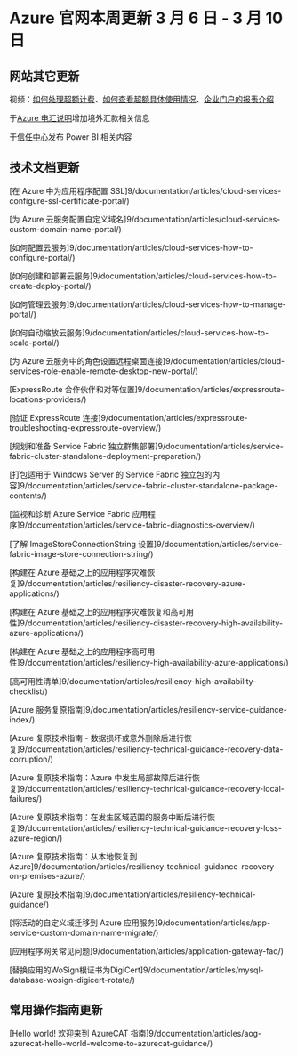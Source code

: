<properties
	pageTitle="Azure 官网本周更新 | Azure"
    description="Azure 官网本周更新"
    services=""
    documentationCenter=""
    authors=""
    manager=""
    editor=""
    tags=""/>

<tags ms.service="weekly-updates" ms.date="" wacn.date="" wacn.lang="cn"/>

# Azure 官网本周更新   3 月 6 日 - 3 月 10 日
## 网站其它更新
 
视频：[如何处理超额计费](/video-center/)、[如何查看超额具体使用情况](/video-center/)、[企业门户的报表介绍](/video-center/)

于[Azure 电汇说明](/pricing/billing/azure-wire-transfer-overview/)增加境外汇款相关信息

于[信任中心](//www.trustcenter.cn/)发布 Power BI 相关内容



## 技术文档更新
[在 Azure 中为应用程序配置 SSL]9/documentation/articles/cloud-services-configure-ssl-certificate-portal/)

[为 Azure 云服务配置自定义域名]9/documentation/articles/cloud-services-custom-domain-name-portal/)

[如何配置云服务]9/documentation/articles/cloud-services-how-to-configure-portal/)

[如何创建和部署云服务]9/documentation/articles/cloud-services-how-to-create-deploy-portal/)

[如何管理云服务]9/documentation/articles/cloud-services-how-to-manage-portal/)

[如何自动缩放云服务]9/documentation/articles/cloud-services-how-to-scale-portal/)

[为 Azure 云服务中的角色设置远程桌面连接]9/documentation/articles/cloud-services-role-enable-remote-desktop-new-portal/)

[ExpressRoute 合作伙伴和对等位置]9/documentation/articles/expressroute-locations-providers/)

[验证 ExpressRoute 连接]9/documentation/articles/expressroute-troubleshooting-expressroute-overview/)

[规划和准备 Service Fabric 独立群集部署]9/documentation/articles/service-fabric-cluster-standalone-deployment-preparation/)

[打包适用于 Windows Server 的 Service Fabric 独立包的内容]9/documentation/articles/service-fabric-cluster-standalone-package-contents/)

[监视和诊断 Azure Service Fabric 应用程序]9/documentation/articles/service-fabric-diagnostics-overview/)

[了解 ImageStoreConnectionString 设置]9/documentation/articles/service-fabric-image-store-connection-string/)

[构建在 Azure 基础之上的应用程序灾难恢复]9/documentation/articles/resiliency-disaster-recovery-azure-applications/)

[构建在 Azure 基础之上的应用程序灾难恢复和高可用性]9/documentation/articles/resiliency-disaster-recovery-high-availability-azure-applications/)

[构建在 Azure 基础之上的应用程序高可用性]9/documentation/articles/resiliency-high-availability-azure-applications/)

[高可用性清单]9/documentation/articles/resiliency-high-availability-checklist/)

[Azure 服务复原指南]9/documentation/articles/resiliency-service-guidance-index/)

[Azure 复原技术指南 - 数据损坏或意外删除后进行恢复]9/documentation/articles/resiliency-technical-guidance-recovery-data-corruption/)

[Azure 复原技术指南：Azure 中发生局部故障后进行恢复]9/documentation/articles/resiliency-technical-guidance-recovery-local-failures/)

[Azure 复原技术指南：在发生区域范围的服务中断后进行恢复]9/documentation/articles/resiliency-technical-guidance-recovery-loss-azure-region/)

[Azure 复原技术指南：从本地恢复到 Azure]9/documentation/articles/resiliency-technical-guidance-recovery-on-premises-azure/)

[Azure 复原技术指南]9/documentation/articles/resiliency-technical-guidance/)

[将活动的自定义域迁移到 Azure 应用服务]9/documentation/articles/app-service-custom-domain-name-migrate/)

[应用程序网关常见问题]9/documentation/articles/application-gateway-faq/)

[替换应用的WoSign根证书为DigiCert]9/documentation/articles/mysql-database-wosign-digicert-rotate/)



## 常用操作指南更新
[Hello world! 欢迎来到 AzureCAT 指南]9/documentation/articles/aog-azurecat-hello-world-welcome-to-azurecat-guidance/)
